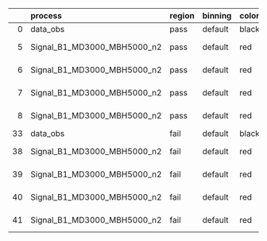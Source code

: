 |    | process                     | region   | binning   | color   | process_type   |   scale | variation   | source_filename                                                      | source_histname    | alias                       | title     |   combine_idx |     lnN |   shapes | syst_type   | direction   | variation_alias   |
|---:|:----------------------------|:---------|:----------|:--------|:---------------|--------:|:------------|:---------------------------------------------------------------------|:-------------------|:----------------------------|:----------|--------------:|--------:|---------:|:------------|:------------|:------------------|
|  0 | data_obs                    | pass     | default   | black   | DATA           |       1 | nominal     | ./histograms_for_2DAlphabet_v15//BH_Data.root                        | hpass              | Data                        | Data      |           nan | nan     |      nan | nan         | nan         | nan               |
|  5 | Signal_B1_MD3000_MBH5000_n2 | pass     | default   | red     | SIGNAL         |       1 | lumi        | ./histograms_for_2DAlphabet_v15//BH_Signal_B1_MD3000_MBH5000_n2.root | hpass              | Signal_B1_MD3000_MBH5000_n2 | BH signal |           nan |   1.016 |      nan | lnN         | nan         | nan               |
|  6 | Signal_B1_MD3000_MBH5000_n2 | pass     | default   | red     | SIGNAL         |       1 | SVM         | ./histograms_for_2DAlphabet_v15//BH_Signal_B1_MD3000_MBH5000_n2.root | hpass_SVMsyst_up   | Signal_B1_MD3000_MBH5000_n2 | BH signal |           nan | nan     |        1 | shapes      | Up          | SVMsyst           |
|  7 | Signal_B1_MD3000_MBH5000_n2 | pass     | default   | red     | SIGNAL         |       1 | SVM         | ./histograms_for_2DAlphabet_v15//BH_Signal_B1_MD3000_MBH5000_n2.root | hpass_SVMsyst_down | Signal_B1_MD3000_MBH5000_n2 | BH signal |           nan | nan     |        1 | shapes      | Down        | SVMsyst           |
|  8 | Signal_B1_MD3000_MBH5000_n2 | pass     | default   | red     | SIGNAL         |       1 | nominal     | ./histograms_for_2DAlphabet_v15//BH_Signal_B1_MD3000_MBH5000_n2.root | hpass              | Signal_B1_MD3000_MBH5000_n2 | BH signal |           nan | nan     |      nan | nan         | nan         | nan               |
| 33 | data_obs                    | fail     | default   | black   | DATA           |       1 | nominal     | ./histograms_for_2DAlphabet_v15//BH_Data.root                        | hfail              | Data                        | Data      |           nan | nan     |      nan | nan         | nan         | nan               |
| 38 | Signal_B1_MD3000_MBH5000_n2 | fail     | default   | red     | SIGNAL         |       1 | lumi        | ./histograms_for_2DAlphabet_v15//BH_Signal_B1_MD3000_MBH5000_n2.root | hfail              | Signal_B1_MD3000_MBH5000_n2 | BH signal |           nan |   1.016 |      nan | lnN         | nan         | nan               |
| 39 | Signal_B1_MD3000_MBH5000_n2 | fail     | default   | red     | SIGNAL         |       1 | SVM         | ./histograms_for_2DAlphabet_v15//BH_Signal_B1_MD3000_MBH5000_n2.root | hfail_SVMsyst_up   | Signal_B1_MD3000_MBH5000_n2 | BH signal |           nan | nan     |        1 | shapes      | Up          | SVMsyst           |
| 40 | Signal_B1_MD3000_MBH5000_n2 | fail     | default   | red     | SIGNAL         |       1 | SVM         | ./histograms_for_2DAlphabet_v15//BH_Signal_B1_MD3000_MBH5000_n2.root | hfail_SVMsyst_down | Signal_B1_MD3000_MBH5000_n2 | BH signal |           nan | nan     |        1 | shapes      | Down        | SVMsyst           |
| 41 | Signal_B1_MD3000_MBH5000_n2 | fail     | default   | red     | SIGNAL         |       1 | nominal     | ./histograms_for_2DAlphabet_v15//BH_Signal_B1_MD3000_MBH5000_n2.root | hfail              | Signal_B1_MD3000_MBH5000_n2 | BH signal |           nan | nan     |      nan | nan         | nan         | nan               |